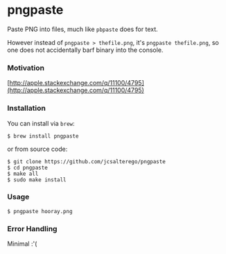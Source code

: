 pngpaste
========

Paste PNG into files, much like `pbpaste` does for text.

However instead of `pngpaste > thefile.png`, it's `pngpaste thefile.png`,
so one does not accidentally barf binary into the console.

### Motivation

[http://apple.stackexchange.com/q/11100/4795](http://apple.stackexchange.com/q/11100/4795)

### Installation

You can install via `brew`:

    $ brew install pngpaste

or from source code:

    $ git clone https://github.com/jcsalterego/pngpaste
    $ cd pngpaste
    $ make all
    $ sudo make install

### Usage

    $ pngpaste hooray.png

### Error Handling

Minimal :'(
